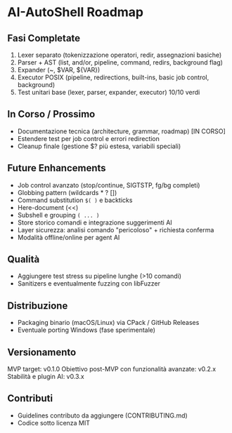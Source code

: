 # AI-AutoShell Roadmap

## Fasi Completate

1. Lexer separato (tokenizzazione operatori, redir, assegnazioni basiche)
2. Parser + AST (list, and/or, pipeline, command, redirs, background flag)
3. Expander (~, $VAR, ${VAR})
4. Executor POSIX (pipeline, redirections, built-ins, basic job control, background)
5. Test unitari base (lexer, parser, expander, executor) 10/10 verdi

## In Corso / Prossimo

- Documentazione tecnica (architecture, grammar, roadmap) [IN CORSO]
- Estendere test per job control e errori redirection
- Cleanup finale (gestione $? più estesa, variabili speciali)

## Future Enhancements

- Job control avanzato (stop/continue, SIGTSTP, fg/bg completi)
- Globbing pattern (wildcards \* ? [])
- Command substitution `$( )` e backticks
- Here-document (<<)
- Subshell e grouping `( ... )`
- Store storico comandi e integrazione suggerimenti AI
- Layer sicurezza: analisi comando "pericoloso" + richiesta conferma
- Modalità offline/online per agent AI

## Qualità

- Aggiungere test stress su pipeline lunghe (>10 comandi)
- Sanitizers e eventualmente fuzzing con libFuzzer

## Distribuzione

- Packaging binario (macOS/Linux) via CPack / GitHub Releases
- Eventuale porting Windows (fase sperimentale)

## Versionamento

MVP target: v0.1.0
Obiettivo post-MVP con funzionalità avanzate: v0.2.x
Stabilità e plugin AI: v0.3.x

## Contributi

- Guidelines contributo da aggiungere (CONTRIBUTING.md)
- Codice sotto licenza MIT
